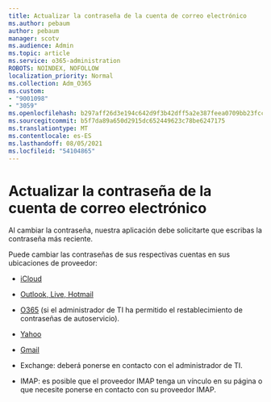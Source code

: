 ```yaml
---
title: Actualizar la contraseña de la cuenta de correo electrónico
ms.author: pebaum
author: pebaum
manager: scotv
ms.audience: Admin
ms.topic: article
ms.service: o365-administration
ROBOTS: NOINDEX, NOFOLLOW
localization_priority: Normal
ms.collection: Adm_O365
ms.custom:
- "9001098"
- "3059"
ms.openlocfilehash: b297aff26d3e194c642d9f3b42dff5a2e387feea0709bb23fcc8182360453307
ms.sourcegitcommit: b5f7da89a650d2915dc652449623c78be6247175
ms.translationtype: MT
ms.contentlocale: es-ES
ms.lasthandoff: 08/05/2021
ms.locfileid: "54104865"
---
```

# <a name="updating-your-email-account-password"></a>Actualizar la contraseña de la cuenta de correo electrónico

Al cambiar la contraseña, nuestra aplicación debe solicitarte que escribas la contraseña más reciente.

Puede cambiar las contraseñas de sus respectivas cuentas en sus ubicaciones de proveedor:

- [iCloud](https://support.apple.com/HT201487)

- [Outlook, Live, Hotmail](https://account.live.com/password/reset)

- [O365](https://passwordreset.microsoftonline.com) (si el administrador de TI ha permitido el restablecimiento de contraseñas de autoservicio).

- [Yahoo](https://login.yahoo.com/account/challenge/username?done=https%3A%2F%2Fwww.yahoo.com%2F&authMechanism=secondary&chllngnm=base&sessionIndex=QQ--)

- [Gmail](https://support.google.com/mail/answer/41078?co=GENIE.Platform%3DDesktop&hl=en)

- Exchange: deberá ponerse en contacto con el administrador de TI.

- IMAP: es posible que el proveedor IMAP tenga un vínculo en su página o que necesite ponerse en contacto con su proveedor IMAP.